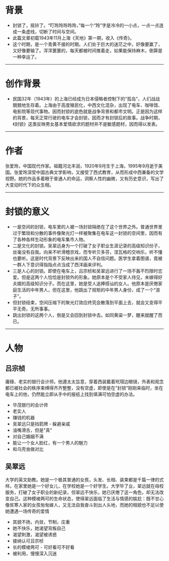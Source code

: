 # 背景
- 封锁了，摇铃了。“叮玲玲玲玲玲，”每一个“玲”字是冷冷的一小点，一点一点连成一条虚线，切断了时间与空间。
- 此篇文章初载1943年11月上海《天地》第一期，收入《传奇》。
- 这个时期，是一个青黄不接的时期。人们处于巨大的迷茫之中，好像要赢了，又好像要输了。浑浑噩噩的，每天都被时间推着走，如果能保持麻木，倒算是一种幸运了。
---
# 创作背景
- 民国32年（1943年）的上海已经成为日本侵略者控制下的“孤岛”，人们战战兢兢地生存着。上海由于高度殖民化，中西文化混杂，出现了电车、咖啡馆、电影院等现代事物。因而封锁的底色就是战争背景和都市文明。正是因为这样的背景，每天正常行驶的电车才会封锁，因而才有封锁后的故事。战争时期，《封锁》这类反映男女基本爱情欲求的题材并不是敏感题材，因而得以发表。

---
# 作者
张爱玲，中国现代作家。祖籍河北丰润，1920年9月生于上海，1995年9月逝于美国。张爱玲深受中国古典文学影响，又接受了西式教育，从而形成中西兼备的文学视野。她的作品多着眼于普通人的命运，洞察人性的幽微，又有历史意识，写出了大变动时代下的众生相。

---
# 封锁的意义
- 一是空间的封锁，电车里的人被一场封锁隔绝在了这个世界之外。普通世界里过于繁琐和分散的事件像聚光灯一样被聚集在电车这一封锁的空间里，因而有了各种各样生动形象的电车集市人物。
- 二是文化的封锁。吴翠远身为一个打破了女子职业生涯记录的高级知识份子，丝毫没有自我。向来不听滑稽京戏，而专听贝多芬，涅瓦格的交响乐，听不懂也要听。这是时代背景下反映出来的国人不自信问题。医学生拿着图谱，竟被一群人下意识得指指点点当成了西洋画来评判。
- 三是人心的封锁。即使在电车上，吕宗桢和吴翠远进行了一场不轰不烈限时恋爱。但是这两个人恰恰是封锁外的形象。她原本是个不受家人待见，未嫁得好夫婿的高级知识分子。而在这里，她是受人追捧搭讪的女人。他原本是厌倦家庭生活的中年男人，但在这里，他跳出了规矩的中年男人身份，成了一个“浪子”。
- 但封锁结束，空间压缩下的聚光灯效应终究会散落到平面上去，就会又变得平平无奇。无所事事。
- 跳出封锁的这两个人，倒是又会回到封锁中去。如同黄粱一梦，醒来就醒了而已。

---
# 人物
## 吕宗桢
庸碌、老实的银行会计师。他遵太太旨意，穿着西装戴着玳瑁边眼镜，外表和观念都已被社会的秩序束缚得齐齐整整，没有空虚，即使是在“封锁”刚刚来临时，坐在电车上的他，仍然能立即从手中的报纸上找到填满可怕空虚的办法。
- 华茂银行的会计师
- 老实人
- 赚钱的机器
- 吴翠远只是挡箭牌 - 躲避亲戚
- 油嘴滑舌，但是"真"
- 对自己婚姻不满
- 能让一个女人脸红，有一个男人的魅力
- 和乌壳虫做对比
## 吴翠远
大学的英文助教。她是一个极其普通的女孩，头发、长相、装束都是千篇一律的式样。在家里她是一个好女儿，在学校她是一个好学生。大学毕了业，翠远就在母校服务，打破了女子职业的新纪录，但翠远不快乐，她已厌倦了这一角色，却无法改变自己。这种模棱两可的生命状态，使得翠远面临了生活与情感的尴尬：既不甘心像贫寒人家的女孩匆匆嫁人，又无法自我奋斗到出人头地，而她的相貌也不足以使她遭遇一场传奇的爱情
- 其貌不扬，内敛，节制，庄重
- 她不快乐，她渴望背叛自己
- 渴望刺激，渴望被诱惑
- 接纳认可吕宗桢
- 长的模棱两可 - 可好看可不好看
- 被利用，慢慢深入沉迷